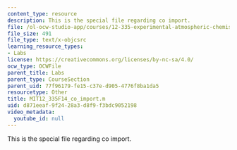 ```yaml
---
content_type: resource
description: This is the special file regarding co import.
file: /ol-ocw-studio-app/courses/12-335-experimental-atmospheric-chemistry-fall-2014/d871eeaf9f2428a3d8f9f3bdc9052198_MIT12_335F14_co_import.m
file_size: 491
file_type: text/x-objcsrc
learning_resource_types:
- Labs
license: https://creativecommons.org/licenses/by-nc-sa/4.0/
ocw_type: OCWFile
parent_title: Labs
parent_type: CourseSection
parent_uid: 77f96179-fe15-c37e-d905-4776f8ba1da5
resourcetype: Other
title: MIT12_335F14_co_import.m
uid: d871eeaf-9f24-28a3-d8f9-f3bdc9052198
video_metadata:
  youtube_id: null
---
```

This is the special file regarding co import.